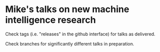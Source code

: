 # Mike's talks on new machine intelligence research

Check tags (i.e. "releases" in the github interface) for talks as delivered.

Check branches for significantly different talks in preparation.
